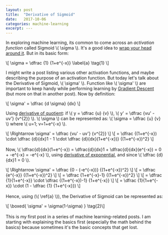 ```yaml
---
layout: post
title:  "Derivative of Sigmoid"
date:   2017-10-06
categories: machine-learning
excerpt: ---
---
```

In exploring machine learning, its common to come across an _activation function_ called Sigmoid \\( \sigma \\). It's a good idea to [wrap your head around it](https://en.wikipedia.org/wiki/Sigmoid_function). But in its basic form:

\\[ \sigma = \dfrac {1} {1+e^{-x}} \label{a} \tag{1} \\]

I might write a post listing various other activation functions, and maybe describing the purpose of an activation function. But today let's talk about the Derivative of Sigmoid, \\( \sigma' \\). Function like \\( \sigma' \\) are important to keep handy while performing learning by [Gradient Descent](https://en.wikipedia.org/wiki/Gradient_descent) (but more on that in another post). Now by definition:

\\[ \sigma' =  \dfrac {d \sigma} {dx} \\]

Using [derivative of quotient](https://en.wikipedia.org/wiki/Quotient_rule): if \\( y = \dfrac {u} {v} \\), \\( y' = \dfrac {vu' - uv'} {v^{2}} \\). \\( \sigma \\) can be represented as: \\( \sigma =  \dfrac {u} {v} \\) where \\( u=1; v=1+e^{-x} \\).

\\[ \Rightarrow \sigma' = \dfrac {vu' - uv'} {v^{2}} \\]
\\[ = \dfrac {(1+e^{-x}) \cdot \dfrac {d}{dx}1 - 1 \cdot \dfrac {d}{dx}(1+e^{-x})} {(1+e^{-x})^2} \\]
<br/>
<br/>
Now, \\( \dfrac{d}{dx}(1+e^{-x}) = \dfrac{d}{dx}1 + \dfrac{d}{dx}(e^{-x}) = 0 + -e^{-x} = -e^{-x} \\), using [derivative of exponential](https://en.wikipedia.org/wiki/Differentiation_rules#Derivatives_of_exponential_and_logarithmic_functions), and since \\( \dfrac {d}{dx}1 = 0 \\).

\\[ \Rightarrow \sigma' = \dfrac {0 - (-e^{-x})} {(1+e^{-x})^2} \\]
\\[ = \dfrac {e^{-x}} {(1+e^{-x})^2} \\]
\\[ = \dfrac {1+e^{-x}-1} {(1+e^{-x})^2} \\]
\\[ = \dfrac {1}{1+e^{-x}} \cdot \dfrac {(1+e^{-x})-1} {1+e^{-x}} \\]
\\[ = \dfrac {1}{1+e^{-x}} \cdot (1 - \dfrac {1} {1+e^{-x}}) \\]
<br/>
<br/>
Hence, using (\\( \ref{a} \\)), the Derivative of Sigmoid can be represented as:

\\[ \boxed{ \sigma' = \sigma(1-\sigma) } \tag{2}\\]
<br/>
<br/>
This is my first post in a series of machine learning-related posts. I am starting with explaining the basics first (especially the math behind the basics) because sometimes it's the basic concepts that get lost.
